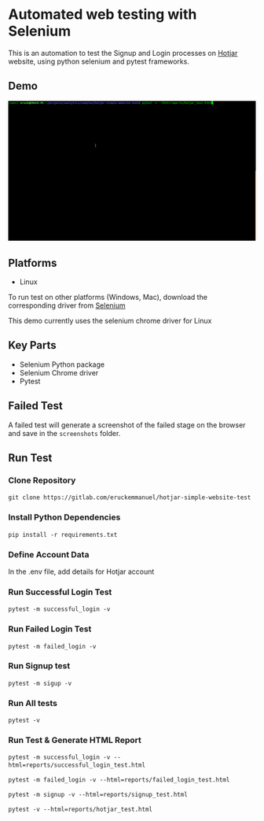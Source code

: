 # Automated web testing with Selenium
This is an automation to test the Signup and Login processes
on [Hotjar](https://hotjar.com) website, using python selenium and pytest
frameworks.

## Demo
![](./screenshots/Hotjar_test.gif)

## Platforms
* Linux

To run test on other platforms (Windows, Mac), download the corresponding driver from [Selenium](https://selenium.dev)

This demo currently uses the selenium chrome driver for Linux

## Key Parts
* Selenium Python package
* Selenium Chrome driver
* Pytest

## Failed Test
A failed test will generate a screenshot of the failed stage on the browser and save
in the `screenshots` folder.

## Run Test

### Clone Repository
```
git clone https://gitlab.com/eruckemmanuel/hotjar-simple-website-test
```

### Install Python Dependencies
```
pip install -r requirements.txt
```

### Define Account Data
In the .env file, add details for Hotjar account


### Run Successful Login Test
```
pytest -m successful_login -v
```

### Run Failed Login Test
```
pytest -m failed_login -v
```

### Run Signup test
```
pytest -m sigup -v
```

### Run All tests
```
pytest -v
```

### Run Test & Generate HTML Report
```
pytest -m successful_login -v --html=reports/successful_login_test.html
```

```
pytest -m failed_login -v --html=reports/failed_login_test.html
```


```
pytest -m signup -v --html=reports/signup_test.html
```

```
pytest -v --html=reports/hotjar_test.html
```